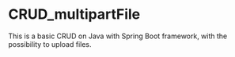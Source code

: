 # CRUD_multipartFile

This is a basic CRUD on Java with Spring Boot framework, with the possibility to upload files.
